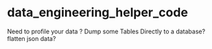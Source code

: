 # data_engineering_helper_code
Need to profile your data ? Dump some Tables Directly to a database? flatten json data?  

